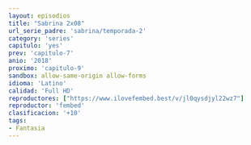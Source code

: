 ```yaml
---
layout: episodios
title: "Sabrina 2x08"
url_serie_padre: 'sabrina/temporada-2'
category: 'series'
capitulo: 'yes'
prev: 'capitulo-7'
anio: '2018'
proximo: 'capitulo-9'
sandbox: allow-same-origin allow-forms
idioma: 'Latino'
calidad: 'Full HD'
reproductores: ["https://www.ilovefembed.best/v/jl0qysdjyl22wz7"]
reproductor: 'fembed'
clasificacion: '+10'
tags:
- Fantasia
---
```












